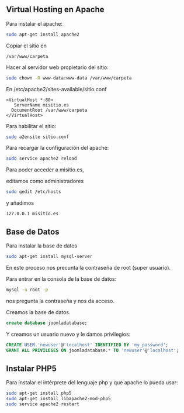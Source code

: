 ﻿## Virtual Hosting en Apache

Para instalar el apache:
```bash
sudo apt-get install apache2
```

Copiar el sitio en 
```
/var/www/carpeta
```

Hacer al servidor web propietario del sitio:

```bash
sudo chown -R www-data:www-data /var/www/carpeta
```

En /etc/apache2/sites-available/sitio.conf

```
<VirtualHost *:80>
   ServerName misitio.es
  DocumentRoot /var/www/carpeta
</VirtualHost>
```

Para habilitar el sitio:
```bash
sudo a2ensite sitio.conf
```
Para recargar la configuración del apache:
```bash
sudo service apache2 reload
```
Para poder acceder a misitio.es,

editamos como administradores

```bash
sudo gedit /etc/hosts
```

y añadimos

```
127.0.0.1 misitio.es
```

## Base de Datos

Para instalar la base de datos

```bash
sudo apt-get install mysql-server
```

En este proceso nos precunta la contraseña de root (super usuario).

Para entrar en la consola de la base de datos:

```bash
mysql -u root -p
```

nos pregunta la contraseña y nos da acceso.


Creamos la base de datos.

```sql
create database joomladatabase;
```

Y creamos un usuario nuevo y le damos 
privilegios:

```sql
CREATE USER 'newuser'@'localhost' IDENTIFIED BY 'my_password';
GRANT ALL PRIVILEGES ON joomladatabase.* TO 'newuser'@'localhost';
```

## Instalar PHP5

Para instalar el intérprete del lenguaje php y que apache lo pueda usar:

```bash
sudo apt-get install php5
sudo apt-get install libapache2-mod-php5
sudo service apache2 restart
```
